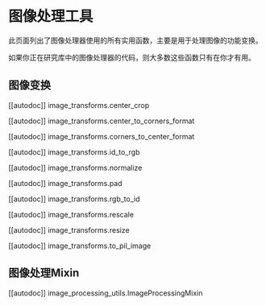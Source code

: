 <!--版权所有2022年The HuggingFace团队。 保留所有权利。

根据Apache许可证第2.0版（“许可证”）许可；你不得使用此文件，除非符合
许可证。 你可以在以下网址获取许可证的副本

http://www.apache.org/licenses/LICENSE-2.0

除非适用法律要求或书面同意，软件根据许可证的规定分发
“按现状”基础，不附带任何明示或暗示的保证或条件。
有关许可证下的特定语言，请参阅许可证的
特定语言约束向导。

⚠️请注意，此文件采用Markdown格式，但包含特定于我们的文档构建器（类似于MDX）的语法，可能无法正确呈现在你的Markdown查看器中。

-->

# 图像处理工具

此页面列出了图像处理器使用的所有实用函数，主要是用于处理图像的功能变换。

如果你正在研究库中的图像处理器的代码，则大多数这些函数只有在你才有用。

## 图像变换

[[autodoc]] image_transforms.center_crop

[[autodoc]] image_transforms.center_to_corners_format

[[autodoc]] image_transforms.corners_to_center_format

[[autodoc]] image_transforms.id_to_rgb

[[autodoc]] image_transforms.normalize

[[autodoc]] image_transforms.pad

[[autodoc]] image_transforms.rgb_to_id

[[autodoc]] image_transforms.rescale

[[autodoc]] image_transforms.resize

[[autodoc]] image_transforms.to_pil_image

## 图像处理Mixin

[[autodoc]] image_processing_utils.ImageProcessingMixin